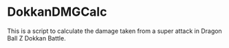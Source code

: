 # DokkanDMGCalc
This is a script to calculate the damage taken from a super attack in Dragon Ball Z Dokkan Battle.  
